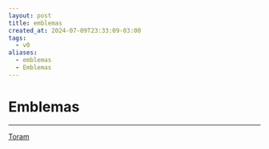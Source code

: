 ```yaml
---
layout: post
title: emblemas
created_at: 2024-07-09T23:33:09-03:00
tags:
  - v0
aliases:
  - emblemas
  - Emblemas
---
```

# Emblemas
---
[Toram](_draft/2024/07/2024-07-06-Toram.md)
